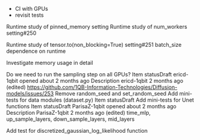 - CI with GPUs
- revisit tests


Runtime study of pinned_memory setting
Runtime study of num_workers setting#250

Runtime study of tensor.to(non_blocking=True) setting#251
batch_size dependence on runtime

Investigate memory usage in detail


Do we need to run the sampling step on all GPUs?
Item statusDraft
ericd-1qbit opened about 2 months ago
Description
ericd-1qbit
2 months ago (edited)
https://github.com/1QB-Information-Technologies/Diffusion-models/issues/253
Remove random_seed and set_random_seed
Add mini-tests for data modules (dataset.py)
Item statusDraft
Add mini-tests for Unet functions
Item statusDraft
ParisaZ-1qbit opened about 2 months ago
Description
ParisaZ-1qbit
2 months ago (edited)
time_mlp,
up_sample_layers,
down_sample_layers,
mid_layers

Add test for discretized_gaussian_log_likelihood function
